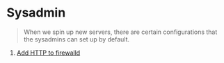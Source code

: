 # Sysadmin
> When we spin up new servers, there are certain configurations that the sysadmins can set up by default. 

1. [Add HTTP to firewalld](../rhel/config.md#configure-firewalld-for-http)
